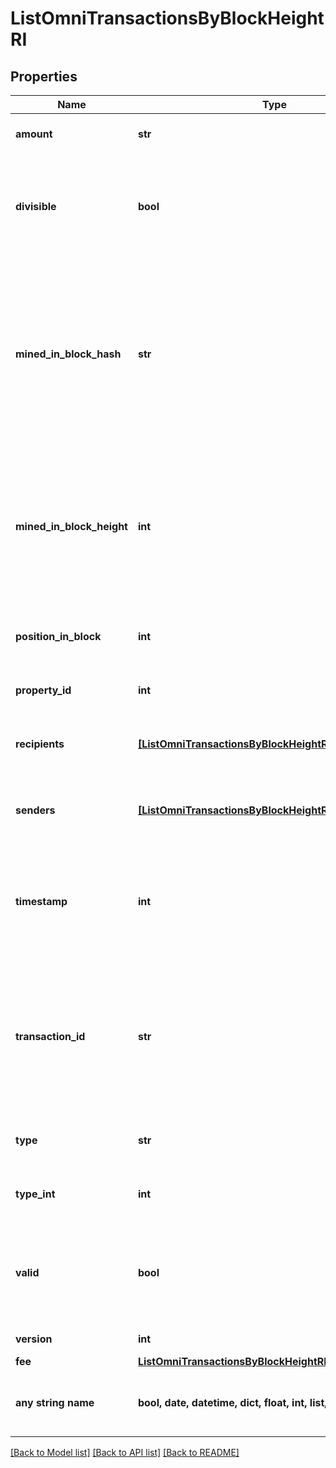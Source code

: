 # ListOmniTransactionsByBlockHeightRI


## Properties
Name | Type | Description | Notes
------------ | ------------- | ------------- | -------------
**amount** | **str** | Defines the amount of the sent tokens. | 
**divisible** | **bool** | Defines whether the attribute can be divisible or not, as boolean. E.g., if it is \&quot;true\&quot;, the attribute is divisible. | 
**mined_in_block_hash** | **str** | Represents the hash of the block where this transaction was mined/confirmed for first time. The hash is defined as a cryptographic digital fingerprint made by hashing the block header twice through the SHA256 algorithm. | 
**mined_in_block_height** | **int** | Represents the hight of the block where this transaction was mined/confirmed for first time. The height is defined as the number of blocks in the blockchain preceding this specific block. | 
**position_in_block** | **int** | Represents the index position of the transaction in the specific block. | 
**property_id** | **int** | Represents the identifier of the tokens to send. | 
**recipients** | [**[ListOmniTransactionsByBlockHeightRIRecipientsInner]**](ListOmniTransactionsByBlockHeightRIRecipientsInner.md) | Represents an object of addresses that receive the transactions. | 
**senders** | [**[ListOmniTransactionsByBlockHeightRISendersInner]**](ListOmniTransactionsByBlockHeightRISendersInner.md) | Represents an object of addresses that provide the funds. | 
**timestamp** | **int** | Defines the exact date/time in Unix Timestamp when this transaction was mined, confirmed or first seen in Mempool, if it is unconfirmed. | 
**transaction_id** | **str** | Represents the unique identifier of a transaction, i.e. it could be &#x60;transactionId&#x60; in UTXO-based protocols like Bitcoin, and transaction &#x60;hash&#x60; in Ethereum blockchain. | 
**type** | **str** | Defines the type of the transaction as a string. | 
**type_int** | **int** | Defines the type of the transaction as a number. | 
**valid** | **bool** | Defines whether the transaction is valid or not, as boolean. E.g., if it is \&quot;true\&quot;, the transaction is valid. | 
**version** | **int** | Defines the specific version. | 
**fee** | [**ListOmniTransactionsByBlockHeightRIFee**](ListOmniTransactionsByBlockHeightRIFee.md) |  | 
**any string name** | **bool, date, datetime, dict, float, int, list, str, none_type** | any string name can be used but the value must be the correct type | [optional]

[[Back to Model list]](../README.md#documentation-for-models) [[Back to API list]](../README.md#documentation-for-api-endpoints) [[Back to README]](../README.md)


